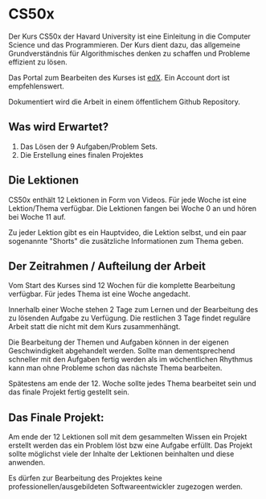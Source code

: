 # CS50x

Der Kurs CS50x der Havard University ist eine Einleitung in die Computer
Science und das Programmieren. Der Kurs dient dazu, das allgemeine
Grundverständnis für Algorithmisches denken zu schaffen und Probleme effizient
zu lösen.

Das Portal zum Bearbeiten des Kurses ist [edX](https://www.edx.org/). Ein
Account dort ist empfehlenswert.

Dokumentiert wird die Arbeit in einem öffentlichem Github Repository.

## Was wird Erwartet?

1. Das Lösen der 9 Aufgaben/Problem Sets.
2. Die Erstellung eines finalen Projektes

## Die Lektionen

CS50x enthält 12 Lektionen in Form von Videos. Für jede Woche ist eine
Lektion/Thema verfügbar.  Die Lektionen fangen bei Woche 0 an und hören bei
Woche 11 auf.

Zu jeder Lektion gibt es ein Hauptvideo, die Lektion selbst, und ein paar
sogenannte "Shorts" die zusätzliche Informationen zum Thema geben.

## Der Zeitrahmen / Aufteilung der Arbeit

Vom Start des Kurses sind 12 Wochen für die komplette Bearbeitung verfügbar.
Für jedes Thema ist eine Woche angedacht.

Innerhalb einer Woche stehen 2 Tage zum Lernen und der Bearbeitung des zu
lösenden Aufgabe zu Verfügung. Die restlichen 3 Tage findet reguläre Arbeit
statt die nicht mit dem Kurs zusammenhängt.

Die Bearbeitung der Themen und Aufgaben können in der eigenen Geschwindigkeit
abgehandelt werden. Sollte man dementsprechend schneller mit den Aufgaben
fertig werden als im wöchentlichen Rhythmus kann man ohne Probleme schon das
nächste Thema bearbeiten.

Spätestens am ende der 12. Woche sollte jedes Thema bearbeitet sein und das
finale Projekt fertig gestellt sein.

## Das Finale Projekt:

Am ende der 12 Lektionen soll mit dem gesammelten Wissen ein Projekt erstellt
werden das ein Problem löst bzw eine Aufgabe erfüllt. Das Projekt sollte
möglichst viele der Inhalte der Lektionen beinhalten und diese anwenden.

Es dürfen zur Bearbeitung des Projektes keine professionellen/ausgebildeten
Softwareentwickler zugezogen werden.
